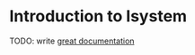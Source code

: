 # Introduction to lsystem

TODO: write [great documentation](http://jacobian.org/writing/what-to-write/)
